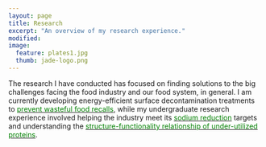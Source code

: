 ```yaml
---
layout: page
title: Research
excerpt: "An overview of my research experience."
modified: 
image: 
  feature: plates1.jpg
  thumb: jade-logo.png
---
```

The research I have conducted has focused on finding solutions to the big challenges facing the food industry and our food system, in general. I am currently developing energy-efficient surface decontamination treatments to <a href="http://jadeproulx.com/research/pulsedlight"><span style="color:green">prevent wasteful food recalls</span></a>, while my undergraduate research experience involved helping the industry meet its <a href="http://jadeproulx.com/research/saltenhancer"><span style="color:green">sodium reduction</span></a> targets and understanding the <a href="http://jadeproulx.com/research/FTIR"><span style="color:green">structure-functionality relationship of under-utilized proteins</span></a>.
